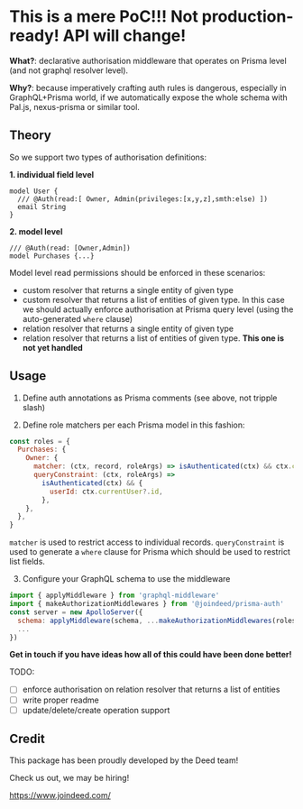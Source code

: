 # This is a mere PoC!!! Not production-ready! API will change!

**What?**: declarative authorisation middleware that operates on Prisma level (and not graphql resolver level).

**Why?**: because imperatively crafting auth rules is dangerous, especially in GraphQL+Prisma world, if we automatically expose the whole schema with Pal.js, nexus-prisma or similar tool.

## Theory

So we support two types of authorisation definitions:

**1. individual field level**

```
model User {
  /// @Auth(read:[ Owner, Admin(privileges:[x,y,z],smth:else) ])
  email String
}
```

**2. model level**

```
/// @Auth(read: [Owner,Admin])
model Purchases {...}
```

Model level read permissions should be enforced in these scenarios:

- custom resolver that returns a single entity of given type
- custom resolver that returns a list of entities of given type. In this case we should actually enforce authorisation at Prisma query level (using the auto-generated `where` clause)
- relation resolver that returns a single entity of given type
- relation resolver that returns a list of entities of given type. **This one is not yet handled**

## Usage

1. Define auth annotations as Prisma comments (see above, not tripple slash)

2. Define role matchers per each Prisma model in this fashion:

```js
const roles = {
  Purchases: {
    Owner: {
      matcher: (ctx, record, roleArgs) => isAuthenticated(ctx) && ctx.currentUser?.id === record?.userId,
      queryConstraint: (ctx, roleArgs) =>
        isAuthenticated(ctx) && {
          userId: ctx.currentUser?.id,
        },
    },
  },
}
```

`matcher` is used to restrict access to individual records.
`queryConstraint` is used to generate a `where` clause for Prisma which should be used to restrict list fields.

3. Configure your GraphQL schema to use the middleware

```js
import { applyMiddleware } from 'graphql-middleware'
import { makeAuthorizationMiddlewares } from '@joindeed/prisma-auth'
const server = new ApolloServer({
  schema: applyMiddleware(schema, ...makeAuthorizationMiddlewares(roles)),
  ...
})

```

**Get in touch if you have ideas how all of this could have been done better!**

TODO:

- [ ] enforce authorisation on relation resolver that returns a list of entities
- [ ] write proper readme
- [ ] update/delete/create operation support

## Credit

This package has been proudly developed by the Deed team!

Check us out, we may be hiring!

https://www.joindeed.com/
